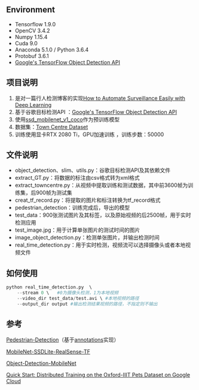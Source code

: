 ## Environment

- Tensorflow 1.9.0
- OpenCV  3.4.2
- Numpy 1.15.4
- Cuda 9.0
- Anaconda 5.1.0 / Python 3.6.4
- Protobuf 3.6.1
- [Google's TensorFlow Object Detection API](https://github.com/tensorflow/models/tree/master/research/object_detection)

## 项目说明

1. 是对一篇行人检测博客的实现[How to Automate Surveillance Easily with Deep Learning](https://medium.com/nanonets/how-to-automate-surveillance-easily-with-deep-learning-4eb4fa0cd68d) 
2. 基于谷歌目标检测API ：[Google's TensorFlow Object Detection API](https://github.com/tensorflow/models/tree/master/research/object_detection)
3. 使用[ssd_mobilenet_v1_coco](http://download.tensorflow.org/models/object_detection/ssd_mobilenet_v1_coco_2018_01_28.tar.gz)作为预训练模型
4. 数据集：[Town Centre Dataset](http://www.robots.ox.ac.uk/ActiveVision/Research/Projects/2009bbenfold_headpose/project.html#datasets)
5. 训练使用显卡RTX 2080 Ti，GPU加速训练 ，训练步数：50000

## 文件说明

- object_detection、slim、utils.py：谷歌目标检测API及其依赖文件
- extract_GT.py：将数据的标注由csv格式转为xml格式
- extract_towncentre.py：从视频中提取训练和测试数据，其中前3600帧为训练集，后900帧为测试集
- creat_tf_record.py：将提取的图片和标注转换为tf_record格式
- pedestrian_detection：训练完成后，导出的模型
- test_data：900张测试图片及其标签，以及原始视频的后2500帧，用于实时检测应用
- test_image.jpg：用于计算单张图片的测试时间的图片
- image_object_detection.py：检测单张图片，并输出检测时间
- real_time_detection.py：用于实时检测，视频流可以选择摄像头或者本地视频文件

## 如何使用

```python
python real_time_detection.py  \ 
    --stream 0 \   #0为摄像头检测，1为本地视频
    --video_dir test_data/test.avi \ #本地视频的路径
    --output_dir output #输出检测结果视频的路径，不指定则不输出
```

## 参考

[Pedestrian-Detection](https://github.com/thatbrguy/Pedestrian-Detection)（基于[annotations](https://github.com/thatbrguy/Pedestrian-Detection/tree/master/annotations)实现）

[MobileNet-SSDLite-RealSense-TF](https://github.com/PINTO0309/MobileNet-SSDLite-RealSense-TF)

[Object-Detection-MobileNet](https://github.com/Sid2697/Object-Detection-MobileNet#functionalities)

[Quick Start: Distributed Training on the Oxford-IIIT Pets Dataset on Google Cloud](https://github.com/tensorflow/models/blob/master/research/object_detection/g3doc/running_pets.md)



